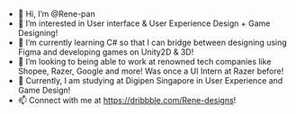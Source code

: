 - 👋 Hi, I’m @Rene-pan
- 👀 I’m interested in User interface & User Experience Design + Game Designing!
- 🌱 I’m currently learning C# so that I can bridge between designing using Figma and developing games on Unity2D & 3D!
- 💞️ I’m looking to being able to work at renowned tech companies like Shopee, Razer, Google and more! Was once a UI Intern at Razer before!
- 🏫 Currently, I am studying at Digipen Singapore in User Experience and Game Design!
- 📫 Connect with me at https://dribbble.com/Rene-designs!
